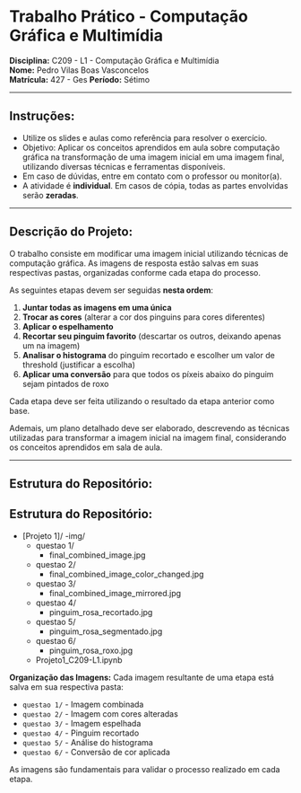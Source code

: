 # Trabalho Prático - Computação Gráfica e Multimídia

**Disciplina:** C209 - L1 - Computação Gráfica e Multimídia  
**Nome:** Pedro Vilas Boas Vasconcelos  
**Matrícula:** 427 - Ges
**Período:** Sétimo

---

## Instruções:

- Utilize os slides e aulas como referência para resolver o exercício.
- Objetivo: Aplicar os conceitos aprendidos em aula sobre computação gráfica na transformação de uma imagem inicial em uma imagem final, utilizando diversas técnicas e ferramentas disponíveis.
- Em caso de dúvidas, entre em contato com o professor ou monitor(a).
- A atividade é **individual**. Em casos de cópia, todas as partes envolvidas serão **zeradas**.

---

## Descrição do Projeto:

O trabalho consiste em modificar uma imagem inicial utilizando técnicas de computação gráfica. As imagens de resposta estão salvas em suas respectivas pastas, organizadas conforme cada etapa do processo.

As seguintes etapas devem ser seguidas **nesta ordem**:

1. **Juntar todas as imagens em uma única**
2. **Trocar as cores** (alterar a cor dos pinguins para cores diferentes)
3. **Aplicar o espelhamento**
4. **Recortar seu pinguim favorito** (descartar os outros, deixando apenas um na imagem)
5. **Analisar o histograma** do pinguim recortado e escolher um valor de threshold (justificar a escolha)
6. **Aplicar uma conversão** para que todos os píxeis abaixo do pinguim sejam pintados de roxo

Cada etapa deve ser feita utilizando o resultado da etapa anterior como base.

Ademais, um plano detalhado deve ser elaborado, descrevendo as técnicas utilizadas para transformar a imagem inicial na imagem final, considerando os conceitos aprendidos em sala de aula.

---

## Estrutura do Repositório:

## Estrutura do Repositório:

- [Projeto 1]/
  -img/
  - questao 1/
    - final_combined_image.jpg
  - questao 2/
    - final_combined_image_color_changed.jpg
  - questao 3/
    - final_combined_image_mirrored.jpg
  - questao 4/
    - pinguim_rosa_recortado.jpg
  - questao 5/
    - pinguim_rosa_segmentado.jpg
  - questao 6/
    - pinguim_rosa_roxo.jpg
  - Projeto1_C209-L1.ipynb

**Organização das Imagens:**
Cada imagem resultante de uma etapa está salva em sua respectiva pasta:

- `questao 1/` - Imagem combinada
- `questao 2/` - Imagem com cores alteradas
- `questao 3/` - Imagem espelhada
- `questao 4/` - Pinguim recortado
- `questao 5/` - Análise do histograma
- `questao 6/` - Conversão de cor aplicada

As imagens são fundamentais para validar o processo realizado em cada etapa.
